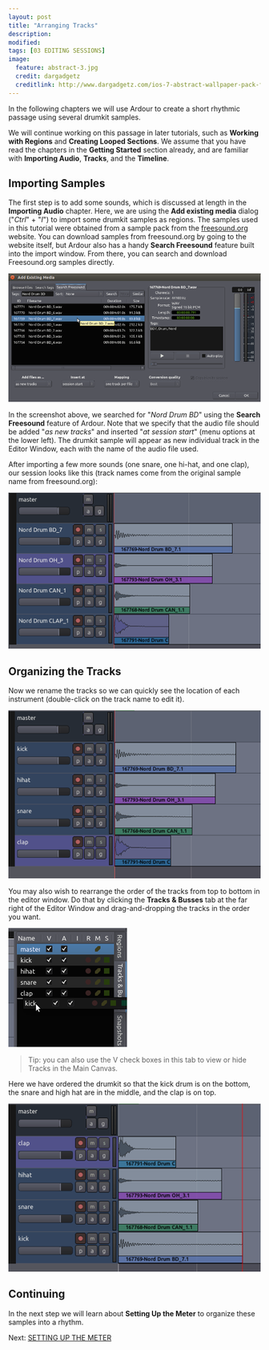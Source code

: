 ```yaml
---
layout: post
title: "Arranging Tracks"
description:
modified: 
tags: [03 EDITING SESSIONS]
image:
  feature: abstract-3.jpg
  credit: dargadgetz
  creditlink: http://www.dargadgetz.com/ios-7-abstract-wallpaper-pack-for-iphone-5-and-ipod-touch-retina/
---
```


In the following chapters we will use Ardour to create a short rhythmic
passage using several drumkit samples.

We will continue working on this
passage in later tutorials, such as **Working with Regions** and
**Creating Looped Sections**. We assume that you have read the chapters
in the **Getting Started** section already, and are familiar with
**Importing Audio**, **Tracks**, and the **Timeline**.

Importing Samples
-----------------

The first step is to add some sounds, which is discussed at length in
the **Importing Audio** chapter. Here, we are using the **Add existing
media** dialog ("*Ctrl*" + "*I*") to import some drumkit samples as
regions. The samples used in this tutorial were obtained from a sample
pack from the [freesound.org](http://www.freesound.org/) website. You
can download samples from freesound.org by going to the website itself,
but Ardour also has a handy **Search Freesound** feature built into the import
window. From there, you can search and download Freesound.org samples
directly.

![Freesound](../images/Ardour3_Freesound.png) 

In the screenshot above, we searched for "*Nord Drum BD*" using the
**Search Freesound** feature of Ardour. Note that we specify that the
audio file should be added "*as new tracks*" and inserted "*at session
start*" (menu options at the lower left). The drumkit sample will appear
as new individual track in the Editor Window, each with the name of the
audio file used. 

After importing a few more sounds (one snare, one hi-hat, and one clap),
our session looks like this (track names come from the original sample
name from freesound.org):

![FS2](../images/Ardour3_Freesound_2.png) 

Organizing the Tracks
---------------------

Now we rename the tracks so we can quickly see the location of each
instrument (double-click on the track name to edit it).

![FS3](../images/Ardour3_Freesound_3.png) 

You may also wish to rearrange the order of the tracks from top to
bottom in the editor window. Do that by clicking the **Tracks &
Busses** tab at the far right of the Editor Window and drag-and-dropping
the tracks in the order you want.

![FS4](../images/Ardour3_Freesound_4.png) 

>Tip: you can also use the V check boxes in this tab to view or hide
Tracks in the Main Canvas.

Here we have ordered the drumkit so that the kick drum is on the bottom,
the snare and high hat are in the middle, and the clap is on top.  

![FS6](../images/Ardour3_Freesound_6.png) 

Continuing
----------

In the next step we will learn about **Setting Up the Meter** to
organize these samples into a rhythm.

Next: [SETTING UP THE METER](/setting-up-the-meter)
